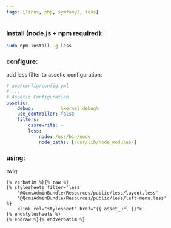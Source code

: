 ```yaml
---
tags: [linux, php, symfony2, less]
---
```


### install (node.js + npm required):

```bash
sudo npm install -g less
```

### configure:

add less filter to assetic configuration:

```yaml
# app/config/config.yml
# ...
# Assetic Configuration
assetic:
    debug:          %kernel.debug%
    use_controller: false
    filters:
        cssrewrite: ~
        less:
            node: /usr/bin/node
            node_paths: [/usr/lib/node_modules/]
```

### using:

twig:

```twig
{% verbatim %}{% raw %}
{% stylesheets filter='less'
    '@QcmsAdminBundle/Resources/public/less/layout.less'
    '@QcmsAdminBundle/Resources/public/less/left-menu.less'
%}
    <link rel="stylesheet" href="{{ asset_url }}">
{% endstylesheets %}
{% endraw %}{% endverbatim %}
```
